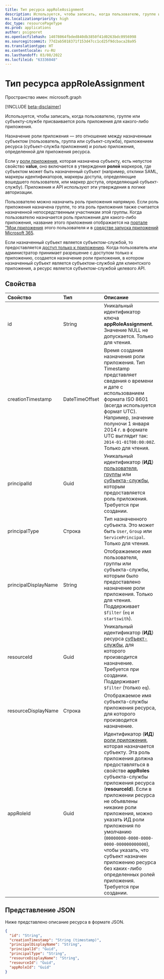 ```yaml
---
title: Тип ресурса appRoleAssignment
description: Используется, чтобы записать, когда пользователю, группе или субъекту-службе присваивается роль приложения в субъекте-службе приложения. Вы можете создавать, читать и удалять роли приложения.
ms.localizationpriority: high
doc_type: resourcePageType
ms.prod: applications
author: psignoret
ms.openlocfilehash: 14078064fbded840db3850f41d0263bdc0956998
ms.sourcegitcommit: 77d2ab5018371f153d47cc1cd25f9dcbaca28a95
ms.translationtype: HT
ms.contentlocale: ru-RU
ms.lasthandoff: 03/08/2022
ms.locfileid: "63336048"
---
```

# <a name="approleassignment-resource-type"></a>Тип ресурса appRoleAssignment

Пространство имен: microsoft.graph

[!INCLUDE [beta-disclaimer](../../includes/beta-disclaimer.md)]

Используется, чтобы записать, когда пользователю, группе или субъекту-службе присваивается роль приложения для какого-либо приложения.

Назначение роли приложения — это отношение между назначенным субъектом (пользователь, группа или субъект-служба), приложением ресурса (субъект-служба приложения) и ролью приложения, определенной для приложения ресурса.

Если у [роли приложения](approle.md), которая назначена субъекту, есть непустое свойство **value**, оно включается в утверждения **ролей** маркеров, где субъектом может быть назначенный субъект (например, отклики SAML, маркеры идентификаторов, маркеры доступа, определяющие вошедшего пользователя, или маркер доступа, определяющий субъект-службу). Приложения и API используют эти утверждения в логике авторизации.

Пользователю можно назначить роль приложения напрямую. Если роль приложения назначена группе, то эта роль приложения также считается назначенной непосредственным участникам этой группы. Когда пользователю назначается роль приложения для какого-либо приложения, название этого приложения отображается на [портале "Мои приложения](/azure/active-directory/user-help/my-apps-portal-end-user-access) этого пользователя и в [средстве запуска приложений Microsoft 365](https://support.office.com/article/meet-the-office-365-app-launcher-79f12104-6fed-442f-96a0-eb089a3f476a).

Если назначенный субъект является субъектом-службой, то предоставляется [доступ только к приложению](/azure/active-directory/develop/v2-permissions-and-consent#permission-types). Когда пользователь или администратор принимает разрешение с доступом только к приложению, создается назначение роли приложения, в котором назначенный субъект является субъектом-службой для клиентского приложения, а ресурс является субъектом-службой целевого API.

## <a name="properties"></a>Свойства

| Свойство | Тип | Описание |
|:---------------|:--------|:----------|
| id | String | Уникальный идентификатор ключа **appRoleAssignment**. Значение NULL не допускается. Только для чтения. |
| creationTimestamp | DateTimeOffset | Время создания назначения роли приложения. Тип Timestamp представляет сведения о времени и дате с использованием формата ISO 8601 (всегда используется формат UTC). Например, значение полуночи 1 января 2014 г. в формате UTC выглядит так: `2014-01-01T00:00:00Z`. Только для чтения. |
| principalId | Guid | Уникальный идентификатор (**ИД**) [пользователя](user.md), [группы](group.md) или [субъекта-службы](serviceprincipal.md), которым предоставляется роль приложения. Требуется при создании.  |
| principalType | Строка | Тип назначенного субъекта. Это может быть `User`, `Group` или `ServicePrincipal`. Только для чтения. |
| principalDisplayName | String |Отображаемое имя пользователя, группы или субъекта-службы, которым было предоставлено назначение роли приложения. Только для чтения. Поддерживает `$filter` (`eq` и `startswith`). |
| resourceId | Guid |Уникальный идентификатор (**ИД**) ресурса [субъект-службы](serviceprincipal.md), для которого производится назначение. Требуется при создании. Поддерживает `$filter` (только `eq`). |
| resourceDisplayName | Строка | Отображаемое имя субъекта-службы приложения ресурса, для которого производится назначение.  |
| appRoleId | Guid | Идентификатор (**ИД**) [роли приложения](approle.md), которая назначается субъекту. Эта роль приложения должна предоставляться в свойстве **appRoles** субъекта-службы приложения ресурса (**resourceId**). Если в приложении ресурса не объявлены никакие роли приложения, можно указать ИД роли приложения по умолчанию (`00000000-0000-0000-0000-000000000000`), чтобы указать, что субъект назначен приложению ресурса без каких-либо определенных ролей приложения. Требуется при создании. |

## <a name="json-representation"></a>Представление JSON

Ниже представлено описание ресурса в формате JSON.

<!-- {
  "blockType": "resource",
  "optionalProperties": [

  ],
  "@odata.type": "microsoft.graph.appRoleAssignment"
}-->

```json
{
  "id": "String",
  "creationTimestamp": "String (timestamp)",
  "principalDisplayName": "String",
  "principalId": "Guid",
  "principalType": "String",
  "resourceDisplayName": "String",
  "resourceId": "Guid",
  "appRoleId": "Guid"
}
```

<!-- uuid: 8fcb5dbc-d5aa-4681-8e31-b001d5168d79
2015-10-25 14:57:30 UTC -->
<!--
{
  "type": "#page.annotation",
  "description": "appRoleAssignment resource",
  "keywords": "",
  "section": "documentation",
  "tocPath": "",
  "suppressions": []
}
-->
